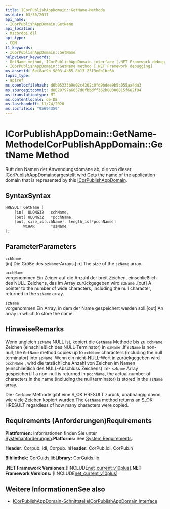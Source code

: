 ```yaml
---
title: ICorPublishAppDomain::GetName-Methode
ms.date: 03/30/2017
api_name:
- ICorPublishAppDomain.GetName
api_location:
- mscordbi.dll
api_type:
- COM
f1_keywords:
- ICorPublishAppDomain::GetName
helpviewer_keywords:
- GetName method, ICorPublishAppDomain interface [.NET Framework debugging]
- ICorPublishAppDomain::GetName method [.NET Framework debugging]
ms.assetid: 6ef8ac9b-9803-4b65-8b13-25f3e0b1bc6b
topic_type:
- apiref
ms.openlocfilehash: d6b05333b9e02c4202c0fd9bdee9b5c055aa4da3
ms.sourcegitcommit: d8020797a6657d0fbbdff362b80300815f682f94
ms.translationtype: MT
ms.contentlocale: de-DE
ms.lasthandoff: 11/24/2020
ms.locfileid: "95694359"
---
```

# <a name="icorpublishappdomaingetname-method"></a><span data-ttu-id="d33a8-102">ICorPublishAppDomain::GetName-Methode</span><span class="sxs-lookup"><span data-stu-id="d33a8-102">ICorPublishAppDomain::GetName Method</span></span>

<span data-ttu-id="d33a8-103">Ruft den Namen der Anwendungsdomäne ab, die von dieser [ICorPublishAppDomain](icorpublishappdomain-interface.md)dargestellt wird.</span><span class="sxs-lookup"><span data-stu-id="d33a8-103">Gets the name of the application domain that is represented by this [ICorPublishAppDomain](icorpublishappdomain-interface.md).</span></span>  
  
## <a name="syntax"></a><span data-ttu-id="d33a8-104">Syntax</span><span class="sxs-lookup"><span data-stu-id="d33a8-104">Syntax</span></span>  
  
```cpp  
HRESULT GetName (  
    [in]  ULONG32   cchName,
    [out] ULONG32   *pcchName,  
    [out, size_is(cchName), length_is(*pcchName)]
        WCHAR       *szName  
);  
```  
  
## <a name="parameters"></a><span data-ttu-id="d33a8-105">Parameter</span><span class="sxs-lookup"><span data-stu-id="d33a8-105">Parameters</span></span>  

 `cchName`  
 <span data-ttu-id="d33a8-106">[in] Die Größe des `szName`-Arrays.</span><span class="sxs-lookup"><span data-stu-id="d33a8-106">[in] The size of the `szName` array.</span></span>  
  
 `pcchName`  
 <span data-ttu-id="d33a8-107">vorgenommen Ein Zeiger auf die Anzahl der breit Zeichen, einschließlich des NULL-Zeichens, das im Array zurückgegeben wird `szName` .</span><span class="sxs-lookup"><span data-stu-id="d33a8-107">[out] A pointer to the number of wide characters, including the null character, returned in the `szName` array.</span></span>  
  
 `szName`  
 <span data-ttu-id="d33a8-108">vorgenommen Ein Array, in dem der Name gespeichert werden soll.</span><span class="sxs-lookup"><span data-stu-id="d33a8-108">[out] An array in which to store the name.</span></span>  
  
## <a name="remarks"></a><span data-ttu-id="d33a8-109">Hinweise</span><span class="sxs-lookup"><span data-stu-id="d33a8-109">Remarks</span></span>  

 <span data-ttu-id="d33a8-110">Wenn ungleich `szName` NULL ist, kopiert die `GetName` Methode bis zu `cchName` Zeichen (einschließlich des NULL-Terminator) in `szName` .</span><span class="sxs-lookup"><span data-stu-id="d33a8-110">If `szName` is non-null, the `GetName` method copies up to `cchName` characters (including the null terminator) into `szName`.</span></span> <span data-ttu-id="d33a8-111">Wenn ein nicht-NULL-Wert in zurückgegeben wird `pcchName` , wird die tatsächliche Anzahl von Zeichen im Namen (einschließlich des NULL-Abschluss Zeichens) im- `szName` Array gespeichert.</span><span class="sxs-lookup"><span data-stu-id="d33a8-111">If a non-null is returned in `pcchName`, the actual number of characters in the name (including the null terminator) is stored in the `szName` array.</span></span>  
  
 <span data-ttu-id="d33a8-112">Die- `GetName` Methode gibt eine S_OK HRESULT zurück, unabhängig davon, wie viele Zeichen kopiert wurden.</span><span class="sxs-lookup"><span data-stu-id="d33a8-112">The `GetName` method returns an S_OK HRESULT regardless of how many characters were copied.</span></span>  
  
## <a name="requirements"></a><span data-ttu-id="d33a8-113">Requirements (Anforderungen)</span><span class="sxs-lookup"><span data-stu-id="d33a8-113">Requirements</span></span>  

 <span data-ttu-id="d33a8-114">**Plattformen:** Informationen finden Sie unter [Systemanforderungen](../../get-started/system-requirements.md).</span><span class="sxs-lookup"><span data-stu-id="d33a8-114">**Platforms:** See [System Requirements](../../get-started/system-requirements.md).</span></span>  
  
 <span data-ttu-id="d33a8-115">**Header:** Corpub. idl, Corpub. h</span><span class="sxs-lookup"><span data-stu-id="d33a8-115">**Header:** CorPub.idl, CorPub.h</span></span>  
  
 <span data-ttu-id="d33a8-116">**Bibliothek:** CorGuids.lib</span><span class="sxs-lookup"><span data-stu-id="d33a8-116">**Library:** CorGuids.lib</span></span>  
  
 <span data-ttu-id="d33a8-117">**.NET Framework Versionen:**[!INCLUDE[net_current_v10plus](../../../../includes/net-current-v10plus-md.md)]</span><span class="sxs-lookup"><span data-stu-id="d33a8-117">**.NET Framework Versions:** [!INCLUDE[net_current_v10plus](../../../../includes/net-current-v10plus-md.md)]</span></span>  
  
## <a name="see-also"></a><span data-ttu-id="d33a8-118">Weitere Informationen</span><span class="sxs-lookup"><span data-stu-id="d33a8-118">See also</span></span>

- [<span data-ttu-id="d33a8-119">ICorPublishAppDomain-Schnittstelle</span><span class="sxs-lookup"><span data-stu-id="d33a8-119">ICorPublishAppDomain Interface</span></span>](icorpublishappdomain-interface.md)
